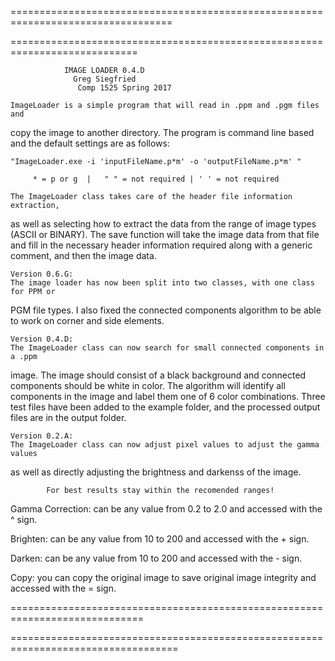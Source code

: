 ==================================================================================

   ============================================================================


				IMAGE LOADER 0.4.D
				  Greg Siegfried
			       Comp 1525 Spring 2017

    ImageLoader is a simple program that will read in .ppm and .pgm files and 
copy the image to another directory.  The program is command line based and the
default settings are as follows: 

    "ImageLoader.exe -i 'inputFileName.p*m' -o 'outputFileName.p*m' "

         * = p or g  |   " " = not required | ' ' = not required

    The ImageLoader class takes care of the header file information extraction,
as well as selecting how to extract the data from the range of image types 
(ASCII or BINARY).  The save function will take the image data from that file and 
fill in the necessary header information required along with a generic comment, 
and then the image data.

    Version 0.6.G:
    The image loader has now been split into two classes, with one class for PPM or
PGM file types.  I also fixed the connected components algorithm to be able to work
on corner and side elements.  

    Version 0.4.D:
    The ImageLoader class can now search for small connected components in a .ppm
image.  The image should consist of a black background and connected components
should be white in color.  The algorithm will identify all components in the image
and label them one of 6 color combinations.  Three test files have been added to the
example folder, and the processed output files are in the output folder.  	


    Version 0.2.A:  
    The ImageLoader class can now adjust pixel values to adjust the gamma values
as well as directly adjusting the brightness and darkenss of the image. 

            For best results stay within the recomended ranges!

Gamma Correction:  can be any value from 0.2 to 2.0 and accessed with the ^ sign.

Brighten: can be any value from 10 to 200 and accessed with the + sign.

Darken: can be any value from 10 to 200 and accessed with the - sign.

Copy:  you can copy the original image to save original image integrity and 
	accessed with the = sign.



   =============================================================================

===================================================================================
